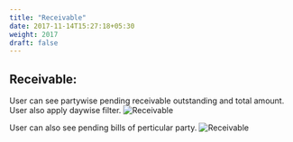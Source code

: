 ```yaml
---
title: "Receivable"
date: 2017-11-14T15:27:18+05:30
weight: 2017
draft: false
---
```


## Receivable: 
User can see partywise pending receivable outstanding and total amount. User also apply daywise filter.
![Receivable](../../../images/ios/19_receivable.png "Receivable")

User can also see pending bills of perticular party.
![Receivable](../../../images/ios/19_1_receivable.png "Receivable")